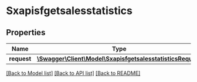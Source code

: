# Sxapisfgetsalesstatistics

## Properties
Name | Type | Description | Notes
------------ | ------------- | ------------- | -------------
**request** | [**\Swagger\Client\Model\SxapisfgetsalesstatisticsRequest**](SxapisfgetsalesstatisticsRequest.md) |  | [optional] 

[[Back to Model list]](../README.md#documentation-for-models) [[Back to API list]](../README.md#documentation-for-api-endpoints) [[Back to README]](../README.md)


